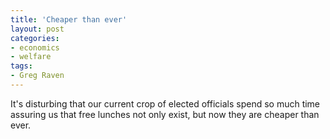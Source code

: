 ```yaml
---
title: 'Cheaper than ever'
layout: post
categories:
- economics
- welfare
tags:
- Greg Raven
---
```


It's disturbing that our current crop of elected officials spend so much time assuring us that free lunches not only exist, but now they are cheaper than ever.